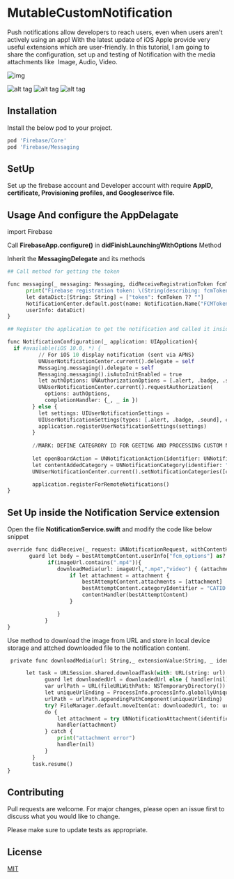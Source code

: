 # MutableCustomNotification

Push notifications allow developers to reach users, even when users aren't actively using an app! With the latest update of iOS Apple provide very useful extensions which are user-friendly. In this tutorial, I am going to share the configuration, set up and testing of Notification with the media attachments like 
Image,
Audio,
Video.

![img](https://ibb.co/TqSVQ1c)

![alt tag](https://ibb.co/TqSVQ1c)
![alt tag](https://ibb.co/TqSVQ1c)
![alt tag](https://ibb.co/TqSVQ1c)


## Installation

Install the below pod to your project.

```bash
pod 'Firebase/Core'
pod 'Firebase/Messaging
```
## SetUp

Set up the firebase account and Developer account with require **AppID, certificate, Provisioning profiles, and Googleserivce file.**

## Usage And configure the AppDelagate
import Firebase

Call **FirebaseApp.configure()** in **didFinishLaunchingWithOptions** Method

Inherit the **MessagingDelegate** and its methods

```python
## Call method for getting the token  

func messaging(_ messaging: Messaging, didReceiveRegistrationToken fcmToken: String?) {
      print("Firebase registration token: \(String(describing: fcmToken))")
      let dataDict:[String: String] = ["token": fcmToken ?? ""]
      NotificationCenter.default.post(name: Notification.Name("FCMToken"), object: nil, 
      userInfo: dataDict)
}

## Register the application to get the notification and called it inside the didFinishLaunchingWithOptions

func NotificationConfiguration(_ application: UIApplication){
  if #available(iOS 10.0, *) {
          // For iOS 10 display notification (sent via APNS)
          UNUserNotificationCenter.current().delegate = self
          Messaging.messaging().delegate = self
          Messaging.messaging().isAutoInitEnabled = true
          let authOptions: UNAuthorizationOptions = [.alert, .badge, .sound]
          UNUserNotificationCenter.current().requestAuthorization(
            options: authOptions,
            completionHandler: {_, _ in })
        } else {
          let settings: UIUserNotificationSettings =
          UIUserNotificationSettings(types: [.alert, .badge, .sound], categories: nil)
          application.registerUserNotificationSettings(settings)
        }
        
        //MARK: DEFINE CATEGRORY ID FOR GEETING AND PROCESSING CUSTOM NOTIFICATION
        
        let openBoardAction = UNNotificationAction(identifier: UNNotificationDefaultActionIdentifier, title: "Open Board", options:                   UNNotificationActionOptions.foreground)
        let contentAddedCategory = UNNotificationCategory(identifier: "CATID!", actions: [openBoardAction], intentIdentifiers: [], hiddenPreviewsBodyPlaceholder: "", options: .customDismissAction)
        UNUserNotificationCenter.current().setNotificationCategories([contentAddedCategory])

        application.registerForRemoteNotifications()
}
```
## Set Up inside the Notification Service extension
Open the file **NotificationService.swift** and modify the code like below snippet

```python
override func didReceive(_ request: UNNotificationRequest, withContentHandler contentHandler: @escaping (UNNotificationContent) -> Void){
       guard let body = bestAttemptContent.userInfo["fcm_options"] as? Dictionary<String, Any>, let imageUrl = body["image"] as? String else { fatalError("Image        Link not found") }
             if(imageUrl.contains(".mp4")){
                downloadMedia(url: imageUrl,".mp4","video") { (attachment) in
                    if let attachment = attachment {
                        bestAttemptContent.attachments = [attachment]
                        bestAttemptContent.categoryIdentifier = "CATID!"
                        contentHandler(bestAttemptContent)
                    }

                }
            }
}
```
Use method to download the image from URL and store in local device storage and attched downloaded file to the notification content.

```python
 private func downloadMedia(url: String,_ extensionValue:String, _ identifier:String, handler: @escaping (UNNotificationAttachment?) -> Void) {{

      let task = URLSession.shared.downloadTask(with: URL(string: url)!) { (downloadedUrl, response, error) in
            guard let downloadedUrl = downloadedUrl else { handler(nil) ; return }
            var urlPath = URL(fileURLWithPath: NSTemporaryDirectory())
            let uniqueUrlEnding = ProcessInfo.processInfo.globallyUniqueString + extensionValue
            urlPath = urlPath.appendingPathComponent(uniqueUrlEnding)
            try? FileManager.default.moveItem(at: downloadedUrl, to: urlPath)
            do {
                let attachment = try UNNotificationAttachment(identifier: identifier, url: urlPath, options: nil)
                handler(attachment)
            } catch {
                print("attachment error")
                handler(nil)
            }
        }
        task.resume()
}
```
## Contributing
Pull requests are welcome. For major changes, please open an issue first to discuss what you would like to change.

Please make sure to update tests as appropriate.

## License
[MIT](https://choosealicense.com/licenses/mit/)
